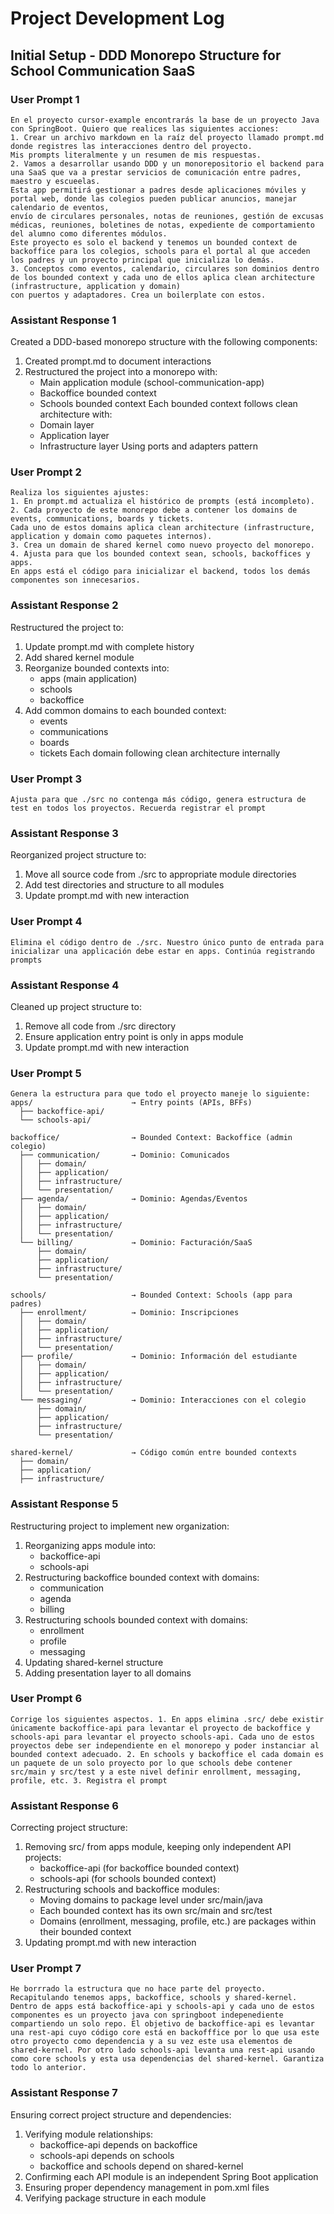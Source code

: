 # Project Development Log

## Initial Setup - DDD Monorepo Structure for School Communication SaaS

### User Prompt 1
```
En el proyecto cursor-example encontrarás la base de un proyecto Java con SpringBoot. Quiero que realices las siguientes acciones: 
1. Crear un archivo markdown en la raíz del proyecto llamado prompt.md donde registres las interacciones dentro del proyecto. 
Mis prompts literalmente y un resumen de mis respuestas. 
2. Vamos a desarrollar usando DDD y un monorepositorio el backend para una SaaS que va a prestar servicios de comunicación entre padres, maestro y escueelas. 
Esta app permitirá gestionar a padres desde aplicaciones móviles y portal web, donde las colegios pueden publicar anuncios, manejar calendario de eventos, 
envío de circulares personales, notas de reuniones, gestión de excusas médicas, reuniones, boletines de notas, expediente de comportamiento del alumno como diferentes módulos. 
Este proyecto es solo el backend y tenemos un bounded context de backoffice para los colegios, schools para el portal al que acceden los padres y un proyecto principal que inicializa lo demás. 
3. Conceptos como eventos, calendario, circulares son dominios dentro de los bounded context y cada uno de ellos aplica clean architecture (infrastructure, application y domain) 
con puertos y adaptadores. Crea un boilerplate con estos.
```

### Assistant Response 1
Created a DDD-based monorepo structure with the following components:
1. Created prompt.md to document interactions
2. Restructured the project into a monorepo with:
   - Main application module (school-communication-app)
   - Backoffice bounded context
   - Schools bounded context
   Each bounded context follows clean architecture with:
   - Domain layer
   - Application layer
   - Infrastructure layer
   Using ports and adapters pattern

### User Prompt 2
```
Realiza los siguientes ajustes: 
1. En prompt.md actualiza el histórico de prompts (está incompleto). 
2. Cada proyecto de este monorepo debe a contener los domains de events, communications, boards y tickets. 
Cada uno de estos domains aplica clean architecture (infrastructure, application y domain como paquetes internos). 
3. Crea un domain de shared kernel como nuevo proyecto del monorepo. 
4. Ajusta para que los bounded context sean, schools, backoffices y apps. 
En apps está el código para inicializar el backend, todos los demás componentes son innecesarios.
```

### Assistant Response 2
Restructured the project to:
1. Update prompt.md with complete history
2. Add shared kernel module
3. Reorganize bounded contexts into:
   - apps (main application)
   - schools
   - backoffice
4. Add common domains to each bounded context:
   - events
   - communications
   - boards
   - tickets
   Each domain following clean architecture internally

### User Prompt 3
```
Ajusta para que ./src no contenga más código, genera estructura de test en todos los proyectos. Recuerda registrar el prompt
```

### Assistant Response 3
Reorganized project structure to:
1. Move all source code from ./src to appropriate module directories
2. Add test directories and structure to all modules
3. Update prompt.md with new interaction

### User Prompt 4
```
Elimina el código dentro de ./src. Nuestro único punto de entrada para inicializar una applicación debe estar en apps. Continúa registrando prompts
```

### Assistant Response 4
Cleaned up project structure to:
1. Remove all code from ./src directory
2. Ensure application entry point is only in apps module
3. Update prompt.md with new interaction

### User Prompt 5
```
Genera la estructura para que todo el proyecto maneje lo siguiente:
apps/                      → Entry points (APIs, BFFs)
  ├── backoffice-api/
  └── schools-api/

backoffice/                → Bounded Context: Backoffice (admin colegio)
  ├── communication/       → Dominio: Comunicados
  │   ├── domain/
  │   ├── application/
  │   ├── infrastructure/
  │   └── presentation/
  ├── agenda/              → Dominio: Agendas/Eventos
  │   ├── domain/
  │   ├── application/
  │   ├── infrastructure/
  │   └── presentation/
  └── billing/             → Dominio: Facturación/SaaS
      ├── domain/
      ├── application/
      ├── infrastructure/
      └── presentation/

schools/                   → Bounded Context: Schools (app para padres)
  ├── enrollment/          → Dominio: Inscripciones
  │   ├── domain/
  │   ├── application/
  │   ├── infrastructure/
  │   └── presentation/
  ├── profile/             → Dominio: Información del estudiante
  │   ├── domain/
  │   ├── application/
  │   ├── infrastructure/
  │   └── presentation/
  └── messaging/           → Dominio: Interacciones con el colegio
      ├── domain/
      ├── application/
      ├── infrastructure/
      └── presentation/

shared-kernel/             → Código común entre bounded contexts
  ├── domain/
  ├── application/
  ├── infrastructure/
```

### Assistant Response 5
Restructuring project to implement new organization:
1. Reorganizing apps module into:
   - backoffice-api
   - schools-api
2. Restructuring backoffice bounded context with domains:
   - communication
   - agenda
   - billing
3. Restructuring schools bounded context with domains:
   - enrollment
   - profile
   - messaging
4. Updating shared-kernel structure
5. Adding presentation layer to all domains

### User Prompt 6
```
Corrige los siguientes aspectos. 1. En apps elimina .src/ debe existir únicamente backoffice-api para levantar el proyecto de backoffice y schools-api para levantar el proyecto schools-api. Cada uno de estos proyectos debe ser independiente en el monorepo y poder instanciar al bounded context adecuado. 2. En schools y backoffice el cada domain es un paquete de un solo proyecto por lo que schools debe contener src/main y src/test y a este nivel definir enrollment, messaging, profile, etc. 3. Registra el prompt
```

### Assistant Response 6
Correcting project structure:
1. Removing src/ from apps module, keeping only independent API projects:
   - backoffice-api (for backoffice bounded context)
   - schools-api (for schools bounded context)
2. Restructuring schools and backoffice modules:
   - Moving domains to package level under src/main/java
   - Each bounded context has its own src/main and src/test
   - Domains (enrollment, messaging, profile, etc.) are packages within their bounded context
3. Updating prompt.md with new interaction

### User Prompt 7
```
He borrrado la estructura que no hace parte del proyecto. Recapitulando tenemos apps, backoffice, schools y shared-kernel. Dentro de apps está backoffice-api y schools-api y cada uno de estos componentes es un proyecto java con springboot indepenediente compartiendo un solo repo. El objetivo de backoffice-api es levantar una rest-api cuyo código core está en backofffice por lo que usa este otro proyecto como dependencia y a su vez este usa elementos de shared-kernel. Por otro lado schools-api levanta una rest-api usando como core schools y esta usa dependencias del shared-kernel. Garantiza todo lo anterior.
```

### Assistant Response 7
Ensuring correct project structure and dependencies:
1. Verifying module relationships:
   - backoffice-api depends on backoffice
   - schools-api depends on schools
   - backoffice and schools depend on shared-kernel
2. Confirming each API module is an independent Spring Boot application
3. Ensuring proper dependency management in pom.xml files
4. Verifying package structure in each module